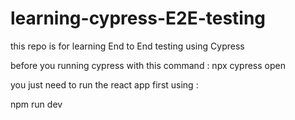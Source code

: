 # learning-cypress-E2E-testing
this repo is for learning End to End testing using Cypress 

before you running cypress with this command : 
npx cypress open 

you just need to run the react app first using :

npm run dev
